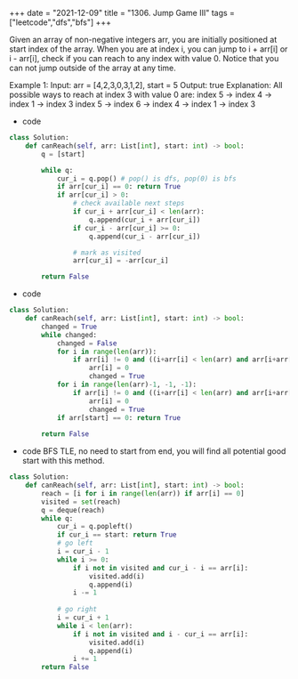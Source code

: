 +++ 
date = "2021-12-09"
title = "1306. Jump Game III"
tags = ["leetcode","dfs","bfs"]
+++

Given an array of non-negative integers arr, you are initially positioned at start index of the array. When you are at index i, you can jump to i + arr[i] or i - arr[i], check if you can reach to any index with value 0.
Notice that you can not jump outside of the array at any time.
 
Example 1:
Input: arr = [4,2,3,0,3,1,2], start = 5 Output: true Explanation: All possible ways to reach at index 3 with value 0 are: index 5 -> index 4 -> index 1 -> index 3 index 5 -> index 6 -> index 4 -> index 1 -> index 3 

- code
```py
class Solution:
    def canReach(self, arr: List[int], start: int) -> bool:
        q = [start]

        while q:
            cur_i = q.pop() # pop() is dfs, pop(0) is bfs
            if arr[cur_i] == 0: return True
            if arr[cur_i] > 0:
                # check available next steps
                if cur_i + arr[cur_i] < len(arr):
                    q.append(cur_i + arr[cur_i])
                if cur_i - arr[cur_i] >= 0:
                    q.append(cur_i - arr[cur_i])

                # mark as visited
                arr[cur_i] = -arr[cur_i]

        return False
```
- code
```py
class Solution:
    def canReach(self, arr: List[int], start: int) -> bool:
        changed = True        
        while changed:
            changed = False
            for i in range(len(arr)):
                if arr[i] != 0 and ((i+arr[i] < len(arr) and arr[i+arr[i]] == 0) or (i-arr[i] >= 0 and arr[i-arr[i]] == 0)):
                    arr[i] = 0
                    changed = True
            for i in range(len(arr)-1, -1, -1):
                if arr[i] != 0 and ((i+arr[i] < len(arr) and arr[i+arr[i]] == 0) or (i-arr[i] >= 0 and arr[i-arr[i]] == 0)):
                    arr[i] = 0
                    changed = True
            if arr[start] == 0: return True
                
        return False
```
- code BFS TLE, no need to start from end, you will find all potential good start with this method.
```py
class Solution:
    def canReach(self, arr: List[int], start: int) -> bool:
        reach = [i for i in range(len(arr)) if arr[i] == 0]
        visited = set(reach)
        q = deque(reach)
        while q:
            cur_i = q.popleft()
            if cur_i == start: return True
            # go left
            i = cur_i - 1
            while i >= 0:
                if i not in visited and cur_i - i == arr[i]:
                    visited.add(i)
                    q.append(i)
                i -= 1
                    
            # go right
            i = cur_i + 1
            while i < len(arr):
                if i not in visited and i - cur_i == arr[i]:
                    visited.add(i)
                    q.append(i)
                i += 1
        return False
```
